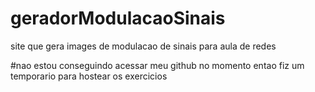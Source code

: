 # geradorModulacaoSinais
site que gera images de modulacao de sinais para aula de redes

#nao estou conseguindo acessar meu github no momento entao fiz um temporario para hostear os exercicios
